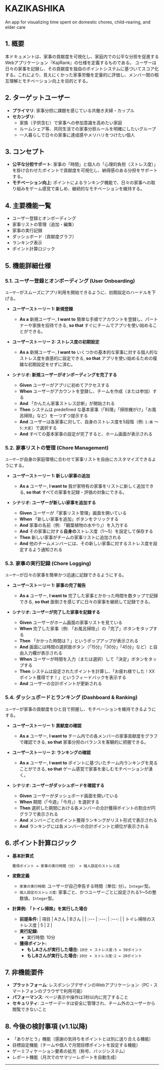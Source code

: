 # KAZIKASHIKA
An app for visualizing time spent on domestic chores, child-rearing, and elder care
## 1\. 概要

本ドキュメントは、家事の貢献度を可視化し、家庭内での公平な分担を促進するWebアプリケーション『KajiRank』の仕様を定義するものである。
ユーザーは日々の家事を記録し、その貢献度を独自のポイントシステムに基づいてスコア化する。これにより、見えにくかった家事労働を定量的に評価し、メンバー間の相互理解とモチベーション向上を目的とする。

## 2\. ターゲットユーザー

  - **プライマリ**: 家事分担に課題を感じている共働き夫婦・カップル
  - **セカンダリ**:
      - 家族（子供含む）で家事への参加意識を高めたい家庭
      - ルームシェア等、共同生活での家事分担ルールを明確にしたいグループ
      - 一人暮らしで日々の家事に達成感やメリハリをつけたい個人

## 3\. コンセプト

  - **公平な分担サポート**: 家事の「時間」と個人の「心理的負担（ストレス度）」を掛け合わせたポイントで貢献度を可視化し、納得感のある分担をサポートする。
  - **モチベーション向上**: ポイントによるランキング機能で、日々の家事への取り組みをゲーム感覚で楽しめ、継続的なモチベーションを維持する。

## 4\. 主要機能一覧

  - ユーザー登録とオンボーディング
  - 家事リストの管理（追加・編集）
  - 家事の実行記録
  - ダッシュボード（貢献度グラフ）
  - ランキング表示
  - ポイント計算ロジック

## 5\. 機能詳細仕様

### 5.1. ユーザー登録とオンボーディング (User Onboarding)

`ユーザー`がスムーズにアプリ利用を開始できるように、初期設定のハードルを下げる。

  - **ユーザーストーリー 1: 新規登録**

      - **As a** 新規ユーザー, **I want to** 簡単な手順でアカウントを登録し、パートナーや家族を招待できる, **so that** すぐにチームでアプリを使い始めることができる。

  - **ユーザーストーリー 2: ストレス度の初期設定**

      - **As a** 新規ユーザー, **I want to** いくつかの基本的な家事に対する個人的なストレス度を直感的に設定できる, **so that** アプリを使い始めるための複雑な初期設定をせずに済む。

  - **シナリオ: 新規ユーザーがオンボーディングを完了する**

      - **Given** ユーザーがアプリに初めてアクセスする
      - **When** ユーザーがアカウントを登録し、チームを作成（または参加）する
      - **And** 「かんたん家事ストレス診断」が開始される
      - **Then** システムは predefined な基本家事（「料理」「掃除機がけ」「お風呂掃除」など）を一つずつ提示する
      - **And** ユーザーは各家事に対して、自身のストレス度を5段階（例: `1:楽` 〜 `5:大変`）で選択する
      - **And** すべての基本家事の設定が完了すると、ホーム画面が表示される

### 5.2. 家事リストの管理 (Chore Management)

`ユーザー`が自身の家庭環境に合わせて家事リストを自由にカスタマイズできるようにする。

  - **ユーザーストーリー 1: 新しい家事の追加**

      - **As a** ユーザー, **I want to** 我が家特有の家事をリストに新しく追加できる, **so that** すべての家事を記録・評価の対象にできる。

  - **シナリオ: ユーザーが新しい家事を追加する**

      - **Given** ユーザーが「家事リスト管理」画面を開いている
      - **When** 「新しい家事を追加」ボタンをクリックする
      - **And** 家事の名前（例: 「観葉植物の水やり」）を入力する
      - **And** その家事に対する**自身の**ストレス度（1〜5）を設定して保存する
      - **Then** 新しい家事がチームの家事リストに追加される
      - **And** 他のチームメンバーには、その新しい家事に対するストレス度を設定するよう通知される

### 5.3. 家事の実行記録 (Chore Logging)

`ユーザー`が日々の家事を簡単かつ迅速に記録できるようにする。

  - **ユーザーストーリー 1: 家事の完了報告**

      - **As a** ユーザー, **I want to** 完了した家事とかかった時間を数タップで記録できる, **so that** 面倒さを感じずに日々の家事を継続して記録できる。

  - **シナリオ: ユーザーが完了した家事を記録する**

      - **Given** ユーザーがホーム画面の家事リストを見ている
      - **When** 完了した家事（例: 「お風呂掃除」）の「完了」ボタンをタップする
      - **Then** 「かかった時間は？」というポップアップが表示される
      - **And** 画面には時間の選択肢ボタン（「15分」「30分」「45分」など）と自由入力欄が表示される
      - **When** ユーザーが時間を入力（または選択）して「決定」ボタンをタップする
      - **Then** システムは設定されたポイントを計算し、「お疲れ様でした！XXポイント獲得です！」というフィードバックを表示する
      - **And** ユーザーの合計ポイントが更新される

### 5.4. ダッシュボードとランキング (Dashboard & Ranking)

`ユーザー`が家事の貢献度をひと目で把握し、モチベーションを維持できるようにする。

  - **ユーザーストーリー 1: 貢献度の確認**

      - **As a** ユーザー, **I want to** チーム内での各メンバーの家事貢献度をグラフで確認できる, **so that** 家事分担のバランスを客観的に把握できる。

  - **ユーザーストーリー 2: ランキングの確認**

      - **As a** ユーザー, **I want to** ポイントに基づいたチーム内ランキングを見ることができる, **so that** ゲーム感覚で家事を楽しむモチベーションが湧く。

  - **シナリオ: ユーザーがダッシュボードを確認する**

      - **Given** ユーザーがダッシュボード画面を開いている
      - **When** 期間（「今週」「今月」）を選択する
      - **Then** 選択した期間における各メンバーの合計獲得ポイントの割合が円グラフで表示される
      - **And** メンバーごとのポイント獲得ランキングがリスト形式で表示される
      - **And** ランキングには各メンバーの合計ポイントと順位が表示される

## 6\. ポイント計算ロジック

  - **基本計算式**

    ```
    獲得ポイント = 家事の実行時間（分） × 個人設定のストレス度
    ```

  - **変数定義**

      - `家事の実行時間`: ユーザーが自己申告する時間（単位: 分）。`Integer`型。
      - `個人設定のストレス度`: 家事ごと、かつユーザーごとに設定される1〜5の整数値。`Integer`型。

  - **計算例: 「トイレ掃除」を実行した場合**

      - **前提条件:**
        | 項目 | Aさん | Bさん |
        | :--- | :---: | :---: |
        | トイレ掃除のストレス度 | 5 | 2 |
      - **実行記録:**
          - 実行時間: 10分
      - **獲得ポイント:**
          - **もしAさんが実行した場合:** `10分 × ストレス度:5 = 50ポイント`
          - **もしBさんが実行した場合:** `10分 × ストレス度:2 = 20ポイント`

## 7\. 非機能要件

  - **プラットフォーム**: レスポンシブデザインのWebアプリケーション（PC・スマートフォンのブラウザで利用可能）
  - **パフォーマンス**: ページ表示や操作は3秒以内に完了すること
  - **セキュリティ**: ユーザーデータは安全に管理され、チーム外のユーザーから閲覧できないこと

## 8\. 今後の検討事項 (v1.1以降)

  - 「ありがとう」機能（感謝の気持ちをポイントとは別に送り合える機能）
  - 目標設定機能（チームや個人で月間目標ポイントを設定する機能）
  - ゲーミフィケーション要素の拡充（称号、バッジシステム）
  - レポート機能（月次でのサマリーレポートを自動生成）

-----
